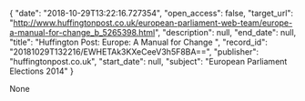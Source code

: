 {
  "date": "2018-10-29T13:22:16.727354", 
  "open_access": false, 
  "target_url": "http://www.huffingtonpost.co.uk/european-parliament-web-team/europe-a-manual-for-change_b_5265398.html", 
  "description": null, 
  "end_date": null, 
  "title": "Huffington Post: Europe: A Manual for Change ", 
  "record_id": "20181029T132216/EWHETAk3KXeCeeV3h5F8BA==", 
  "publisher": "huffingtonpost.co.uk", 
  "start_date": null, 
  "subject": "European Parliament Elections 2014"
}

None